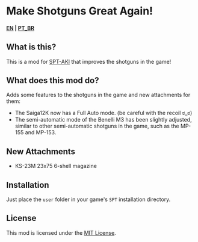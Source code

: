 # Make Shotguns Great Again!

#### [EN](README.md) | [PT_BR](README_BR.md)

## What is this?

This is a mod for [SPT-AKI](https://www.sp-tarkov.com "The main goal of the project is to provide a separate offline single-player experience with ready-to-use progression for the official BSG client. Now you can play Escape From Tarkov while waiting for their servers to come back online, while you're disconnected from the Internet, or if you need to take a break from cheaters.") that improves the shotguns in the game!

## What does this mod do?

Adds some features to the shotguns in the game and new attachments for them:

- The Saiga12K now has a Full Auto mode. (be careful with the recoil ಠ_ಠ)
- The semi-automatic mode of the Benelli M3 has been slightly adjusted, similar to other semi-automatic shotguns in the game, such as the MP-155 and MP-153.

## New Attachments

- KS-23M 23x75 6-shell magazine

## Installation

Just place the `user` folder in your game's `SPT` installation directory.

## License

This mod is licensed under the [MIT License](LICENSE).
